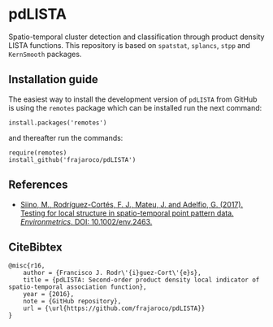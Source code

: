 # pdLISTA

Spatio-temporal cluster detection and classification through product density LISTA functions. This repository is based on `spatstat`, `splancs`, `stpp` and `KernSmooth` packages.

## Installation guide

The easiest way to install the development version of `pdLISTA` from GitHub is using the `remotes` package which can be installed run the next command:
```
install.packages('remotes')
```
and thereafter run the commands:
```
require(remotes)
install_github('frajaroco/pdLISTA')
```
## References
- [Siino, M., Rodríguez-Cortés, F. J., Mateu, J. and Adelfio, G. (2017). Testing for local structure in spatio-temporal point pattern data. *Environmetrics*. DOI: 10.1002/env.2463.](http://onlinelibrary.wiley.com/doi/10.1002/env.2463/abstract)
## CiteBibtex
```
@misc{r16,
	author = {Francisco J. Rodr\'{i}guez-Cort\'{e}s},
	title = {pdLISTA: Second-order product density local indicator of spatio-temporal association function},
	year = {2016},
	note = {GitHub repository},
	url = {\url{https://github.com/frajaroco/pdLISTA}}
}
